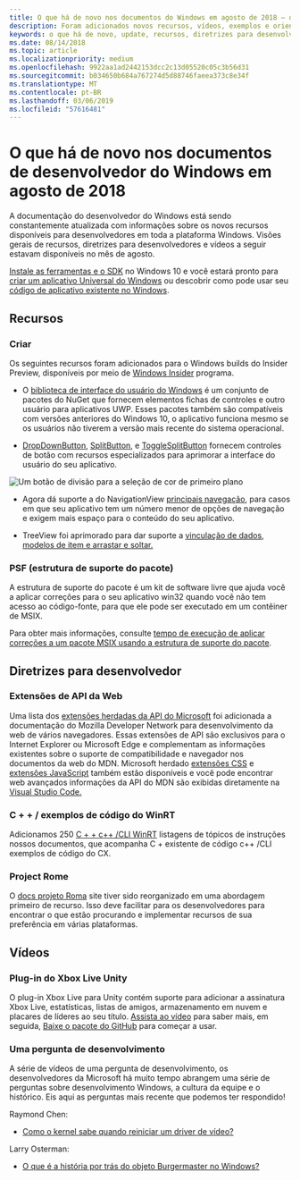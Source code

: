 ```yaml
---
title: O que há de novo nos documentos do Windows em agosto de 2018 – desenvolva aplicativos UWP
description: Foram adicionados novos recursos, vídeos, exemplos e orientações para desenvolvedores para a documentação do desenvolvedor do Windows 10 de agosto de 2018.
keywords: o que há de novo, update, recursos, diretrizes para desenvolvedores, Windows 10, agosto
ms.date: 08/14/2018
ms.topic: article
ms.localizationpriority: medium
ms.openlocfilehash: 9922aa1ad2442153dcc2c13d05520c05c3b56d31
ms.sourcegitcommit: b034650b684a767274d5d88746faeea373c8e34f
ms.translationtype: MT
ms.contentlocale: pt-BR
ms.lasthandoff: 03/06/2019
ms.locfileid: "57616481"
---
```

# <a name="whats-new-in-the-windows-developer-docs-in-august-2018"></a>O que há de novo nos documentos de desenvolvedor do Windows em agosto de 2018

A documentação do desenvolvedor do Windows está sendo constantemente atualizada com informações sobre os novos recursos disponíveis para desenvolvedores em toda a plataforma Windows. Visões gerais de recursos, diretrizes para desenvolvedores e vídeos a seguir estavam disponíveis no mês de agosto.

[Instale as ferramentas e o SDK](https://go.microsoft.com/fwlink/?LinkId=821431) no Windows 10 e você estará pronto para [criar um aplicativo Universal do Windows](../get-started/create-uwp-apps.md) ou descobrir como pode usar seu [código de aplicativo existente no Windows](../porting/index.md).

## <a name="features"></a>Recursos

### <a name="design"></a>Criar

Os seguintes recursos foram adicionados para o Windows builds do Insider Preview, disponíveis por meio de [Windows Insider](https://insider.windows.com/) programa.

* O [biblioteca de interface do usuário do Windows](https://aka.ms/winui-docs) é um conjunto de pacotes do NuGet que fornecem elementos fichas de controles e outro usuário para aplicativos UWP. Esses pacotes também são compatíveis com versões anteriores do Windows 10, o aplicativo funciona mesmo se os usuários não tiverem a versão mais recente do sistema operacional.

* [DropDownButton](../design/controls-and-patterns/buttons.md#create-a-drop-down-button), [SplitButton](../design/controls-and-patterns/buttons.md#create-a-split-button), e [ToggleSplitButton](../design/controls-and-patterns/buttons.md#create-a-toggle-split-button) fornecem controles de botão com recursos especializados para aprimorar a interface do usuário do seu aplicativo.

![Um botão de divisão para a seleção de cor de primeiro plano](../design/controls-and-patterns/images/split-button-rtb.png)

* Agora dá suporte a do NavigationView [principais navegação](../design/controls-and-patterns/navigationview.md), para casos em que seu aplicativo tem um número menor de opções de navegação e exigem mais espaço para o conteúdo do seu aplicativo.

* TreeView foi aprimorado para dar suporte a [vinculação de dados, modelos de item e arrastar e soltar.](../design/controls-and-patterns/tree-view.md)

### <a name="package-support-framework"></a>PSF (estrutura de suporte do pacote)

A estrutura de suporte do pacote é um kit de software livre que ajuda você a aplicar correções para o seu aplicativo win32 quando você não tem acesso ao código-fonte, para que ele pode ser executado em um contêiner de MSIX.

Para obter mais informações, consulte [tempo de execução de aplicar correções a um pacote MSIX usando a estrutura de suporte do pacote](../porting/package-support-framework.md).

## <a name="developer-guidance"></a>Diretrizes para desenvolvedor

### <a name="web-api-extensions"></a>Extensões de API da Web

Uma lista dos [extensões herdadas da API do Microsoft](https://developer.mozilla.org/docs/Web/API/Microsoft_API_extensions) foi adicionada a documentação do Mozilla Developer Network para desenvolvimento da web de vários navegadores. Essas extensões de API são exclusivos para o Internet Explorer ou Microsoft Edge e complementam as informações existentes sobre o suporte de compatibilidade e navegador nos documentos da web do MDN. Microsoft herdado [extensões CSS](https://developer.mozilla.org/docs/Web/CSS/Microsoft_Extensions) e [extensões JavaScript](https://developer.mozilla.org/docs/Web/JavaScript/Microsoft_JavaScript_extensions) também estão disponíveis e você pode encontrar web avançados informações da API do MDN são exibidas diretamente na [Visual Studio Code.](https://code.visualstudio.com/updates/v1_25#_new-css-pseudo-selectors-and-pseudo-elements-from-mdn)

### <a name="cwinrt-code-examples"></a>C + + / exemplos de código do WinRT

Adicionamos 250 [C + + c++ /CLI WinRT](../cpp-and-winrt-apis/index.md) listagens de tópicos de instruções nossos documentos, que acompanha C + existente de código c++ /CLI exemplos de código do CX.

### <a name="project-rome"></a>Project Rome

O [docs projeto Roma](https://docs.microsoft.com/windows/project-rome/) site tiver sido reorganizado em uma abordagem primeiro de recurso. Isso deve facilitar para os desenvolvedores para encontrar o que estão procurando e implementar recursos de sua preferência em várias plataformas.

## <a name="videos"></a>Vídeos

### <a name="xbox-live-unity-plugin"></a>Plug-in do Xbox Live Unity

O plug-in Xbox Live para Unity contém suporte para adicionar a assinatura Xbox Live, estatísticas, listas de amigos, armazenamento em nuvem e placares de líderes ao seu título. [Assista ao vídeo](https://youtu.be/fVQZ-YgwNpY) para saber mais, em seguida, [Baixe o pacote do GitHub](https://aka.ms/UnityPlugin) para começar a usar.

### <a name="one-dev-question"></a>Uma pergunta de desenvolvimento

A série de vídeos de uma pergunta de desenvolvimento, os desenvolvedores da Microsoft há muito tempo abrangem uma série de perguntas sobre desenvolvimento Windows, a cultura da equipe e o histórico. Eis aqui as perguntas mais recente que podemos ter respondido!

Raymond Chen:

* [Como o kernel sabe quando reiniciar um driver de vídeo?](https://youtu.be/3SNAdyO1l5c)

Larry Osterman:

* [O que é a história por trás do objeto Burgermaster no Windows?](https://youtu.be/0TDSbyAIvX0)